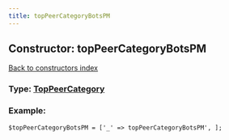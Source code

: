 ```yaml
---
title: topPeerCategoryBotsPM
---
```

## Constructor: topPeerCategoryBotsPM  
[Back to constructors index](index.md)






### Type: [TopPeerCategory](../types/TopPeerCategory.md)


### Example:

```
$topPeerCategoryBotsPM = ['_' => topPeerCategoryBotsPM', ];
```